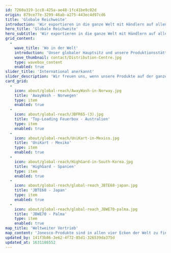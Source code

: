 ```yaml
---
id: 7260a319-1cc8-425a-ae48-1fc41be9c02d
origin: 879ce77e-3299-46ab-a275-443ec4d97cd6
title: 'Globale Reichweite'
introduction: 'Wir exportieren in die ganze Welt mit Händlern auf allen Kontinenten und treuen Kunden in über 60 Ländern'
hero_title: 'Globale Reichweite'
hero_subtitle: 'Wir exportieren in die ganze Welt mit Händlern auf allen Kontinenten und treuen Kunden in über 60 Ländern'
grid_content:
  -
    wave_title: 'Wo in der Welt'
    introduction: 'Unser globaler Hauptsitz und unsere Produktionsstätten befinden sich in Preston, England. Seit 1985 verfügen wir über eine Vertriebsniederlassung in Seclin, Frankreich, und seit kurzem auch über ein Fulfillment-Lager in Deutschland.'
    wave_thumbnail: contact/Distribution-Centre.jpg
    type: wavebox_content
    enabled: true
slider_title: 'International anerkannt'
slider_description: 'Wir freuen uns, wenn unsere Produkte auf der ganzen Welt gesehen werden. Wir freuen uns jederzeit über Ihre Zusendungen!'
card_grid:
  -
    icon: about/global-reach/AwayWash-in-Norway.jpg
    title: 'AwayWash - Norwegen'
    type: item
    enabled: true
  -
    icon: about/global-reach/JBFR65-(3).jpg
    title: 'Top-Loading Feuerbox - Australien'
    type: item
    enabled: true
  -
    icon: about/global-reach/UniKart-in-Mexico.jpg
    title: 'UniKart - Mexiko'
    type: item
    enabled: true
  -
    icon: about/global-reach/HighGard-in-South-Korea.jpg
    title: 'HighGard - Spanien'
    type: item
    enabled: true
  -
    icon: about/global-reach/global-reach_JBTE68-japan.jpg
    title: 'JBTE68 - Japan'
    type: item
    enabled: true
  -
    icon: about/global-reach/global-reach_JBWE70-palma.jpg
    title: 'JBWE70 - Palma'
    type: item
    enabled: true
map_title: 'Weltweiter Vertrieb'
map_content: 'Jonesco-Produkte sind in allen vier Ecken der Welt zu finden und unser gut ausgebautes Vertriebsnetz bedeutet, dass die Waren dorthin gelangen, wo sie gebraucht werden, wenn sie gebraucht werden.'
updated_by: 141f3b86-3e62-4f72-85d1-326539da375d
updated_at: 1631186552
---
```

